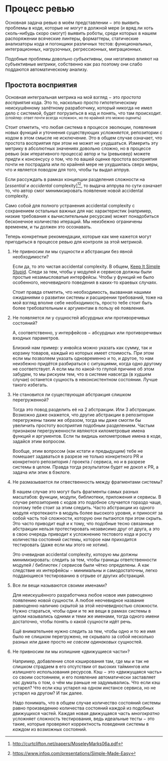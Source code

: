 # Процесс ревью

Основная задача ревью в моём представлении − это выявить проблемы в коде, которые _не могут_ в должной мере (и вряд ли хоть сколь-нибудь скоро смогут) выявить роботы, среди которых в нашем распоряжении всяческие линтеры, форматтеры, статические анализаторы кода и погонщики различных тестов: функциональных, интеграционных, нагрузочных, регрессионных, миграционных.

Подобные проблемы довольно _субъективны_, они негативно влияют на субъективные _метрики_, собственно как раз поэтому они слабо поддаются автоматическому анализу.

## Простота восприятия

Основная интегральная метрика на мой взгляд − это _простота восприятия_ кода. Это то, насколько просто гипотетическому неискушённому залётному разработчику, который никогда не имел дело с системой, будет погрузиться в код и понять, что там происходит.<sup>(спойлер: ответ почти всегда «сложно», но по крайней это можно оценить)</sup>

Стоит отметить, что любая система в процессе эволюции, появления новых функций и уточнения существующих _усложняется_, репозитории с кодом в этом смысле не исключение. Это в общем случае означает, что простота восприятия при этом не может не ухудшаться. Измерить эту метрику в абсолютных значениях довольно сложно, но в процессе ревью (как итеративного процесса) автор и ты (ревьювер) можете придти к консенсусу о том, что по вашей оценке простота восприятия почти не пострадала или по крайней мере не ухудшилась сверх меры, что и является поводом для того, чтобы ты выдал аппрув.

Если рассуждать в рамках концепции разделения сложности на [_essential_ и _accidental_ complexity][^1][^2], то выдача аппрува по сути означает то, что автор смог минимизировать появление новой accidental complexity.

Само собой для полного устранения accidental complexity с сохранением остальных важных для нас характеристик (например, низкие требования к вычислительным ресурсам) может понадобиться бесконечное количество итераций. Мы неизбежно ограничены временем, и ты должен это осознавать.

Теперь конкретные рекомендации, которые как мне кажется могут пригодиться в процессе ревью для контроля за этой метрикой.

1. Не привносим ли мы сущности и абстракции без явной необходимости?

    Если да, то это чистая accidental complexity. В общем, [Keep It Simple Stupid][3]. Следи за тем, чтобы у модулей и сервисов должны были простые незамысловатые интерфейсы. Чтобы у функций не было особенного, неочевидного поведения в каких-то краевых случаях.
    
    Стоит правда отметить, что необходимость, вызванная нашими ожиданиями о развитии системы и расширении требований, тоже на мой взгляд вполне себе необходимость, просто тебе стоит быть более требовательным к аргументам в пользу её появления.

1. Не появляется ли у сущностей абсурдных или противоречивых состояний?

    А, соответственно, у интерфейсов − абсурдных или противоречивых входных параметров.
    
    Близкий нам пример: у инвойса можно указать как сумму, так и корзину товаров, каждый из которых имеет стоимость. При этом если мы позволяем указать одновременно и то, и другое, то нам неизбежно придётся разбираться с ситуациями, когда одно другому не соответствует. А если мы по какой-то глупой причине об этом забудем, то мы рискуем тем, что в системе навсегда (в худшем случае) останется сущность в неконсистентном состоянии. Лучше такого избегать.

1. Не становится ли существующая абстракция слишком перегруженной?

    Тогда это повод разделить её на 2 абстракции. Или 3 абстракции. Возможно даже окажется, что другие абстракции в репозитории перегружены таким же образом, тогда мы даже смогли бы увеличить простоту восприятия подобным разделением. Частым признаком перегруженности являются километровые имена функций и аргументов. Если ты видишь километровые имена в коде, задайся этим вопросом.

    Вообще, этим вопросом (как кстати и предыдущим) тебе не помешает задаваться в разрезе не только конкретного PR и конкретного репозитория / проекта / сервиса, но и в разрезе системы в целом. Правда тогда результатом будет не докоп к PR, а задача или эпик в бэклоге.

1. Не размазывается ли отвественность между фрагментами системы?

    В нашем случае это могут быть фрагменты самых разных масштабов: функции, модули, библиотеки, приложения и сервисы. В случае репозиториев с кодов это подобное случается гораздо чаще, поэтому тебе стоит за этим следить. Часто абстракции из одного модуля «протекают» в модуль более высокого уровня, и приносят за собой часть той сложности, которую они пытаются при этом скрыть. Это часто приводит ещё и к тому, что подобные тесно связанные абстракции нельзя протестировать независимо друг от друга, а это в свою очередь приводит к усложнению тестового кода и росту количества состояний системы, которое нам приходится тестировать (даже если мы этого не хотим).
    
    Это очевидная accidental complexity, которую мы должны минимизировать: следить за тем, чтобы границы ответственности модулей / библиотек / сервисов были чётко определены. А как следствие их интерфейсы − минимальны и самодостаточны, легко поддающиеся тестированию в отрыве от других абстракций.

1. Все ли вещи называются своими именами?

    Для неискушённого разработчика любое новое имя равноценно появлению новой сущности. А любое неочевидное название равноценно наличию скрытой за этой неочевидностью сложности. Нужно стараться, чтобы одни и те же вещи в рамках системы в целом назывались одними и теми же именами, тогда одного имени достаточно, чтобы понять о какой сущности идёт речь.

    Ещё внимательнее нужно следить за тем, чтобы одно и то же имя было не слишком перегружено, не скрывало за собой несколько разных или даже просто _не совсем одинаковых_ сущностей.

1. Не привносим ли мы излишние «движущиеся части»?

    Например, добавление слоя кэширования там, где мы и так не слишком страдаем в его отсутствии от высоких таймингов или излишнего использования ресурсов. Кэш − это «движущаяся часть» со своим состоянием, и его появление автоматически заставляет нас думать о том, о чём мы раньше не задумывались. Что если кэш устарел? Что если кэш устарел на одном инстансе сервиса, но не устарел на другом? И так далее.

    Надо понимать, что в общем случае количество состояний системы равно произведению количества состояний каждой из подобных движущихся частей. Каждая новая движущаяся часть _многократно_ усложняет сложность тестирования, ведь идеальные тесты − это такие, которые проверяют корректность поведения системы в _каждом_ из возможных состояний.

[^1]: http://curtclifton.net/papers/MoseleyMarks06a.pdf
[^2]: https://www.infoq.com/presentations/Simple-Made-Easy

[3]: https://en.wikipedia.org/wiki/KISS_principle
